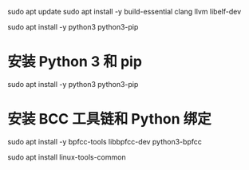
sudo apt update
sudo apt install -y build-essential clang llvm libelf-dev

sudo apt install -y python3 python3-pip

# 安装 Python 3 和 pip
sudo apt install -y python3 python3-pip

# 安装 BCC 工具链和 Python 绑定
sudo apt install -y bpfcc-tools libbpfcc-dev python3-bpfcc

sudo apt install linux-tools-common